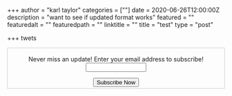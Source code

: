 +++
author = "karl taylor"
categories = [""]
date = 2020-06-26T12:00:00Z
description = "want to see if updated format works"
featured = ""
featuredalt = ""
featuredpath = ""
linktitle = ""
title = "test"
type = "post"

+++
twets

<form style="border:1px solid #ccc;padding:3px;text-align: center;" action="https://tinyletter.com/karljtaylor" method="post" target="popupwindow" onsubmit="window.open('https://tinyletter.com/karljtaylor', 'popupwindow', 'scrollbars=yes,width=800,height=600');return true" _lpchecked="1">
<p style="
display: flex;
align-items: center;
flex-direction: column;
"><label for="tlemail">Never miss an update! Enter your email address to subscribe!</label>
<input type="text" name="email" id="tlemail" style="
width: 140px;
"></p>
<input type="hidden" value="1" name="embed"><input type="submit" value="Subscribe Now">
</form>